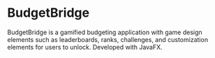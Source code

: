 # BudgetBridge
BudgetBridge is a gamified budgeting application with game design elements such as leaderboards, ranks, challenges, and customization elements for users to unlock. Developed with JavaFX. 
